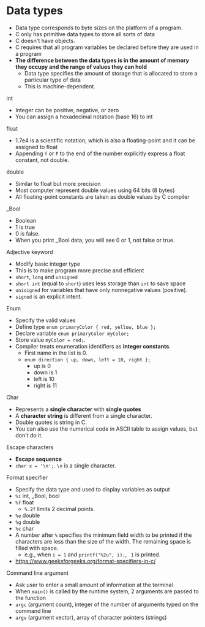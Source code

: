 # Data types

- Data type corresponds to byte sizes on the platform of a program.
- C only has primitive data types to store all sorts of data
- C doesn't have objects.
- C requires that all program variables be declared before they are used in a program
- **The difference between the data types is in the amount of memory they occupy and the range of values they can hold**
  - Data type specifies the amount of storage that is allocated to store a particular type of data
  - This is machine-dependent.


int
- Integer can be positive, negative, or zero
- You can assign a hexadecimal notation (base 16) to int

float
- 1.7e4 is a scientific notation, which is also a floating-point and it can be assigned to float
- Appending `f` or `F` to the end of the number explicitly express a float constant, not double.

double
- Similar to float but more precision
- Most computer represent double values using 64 bits (8 bytes)
- All floating-point constants are taken as double values by C compiler

_Bool
- Boolean
- 1 is true
- 0 is false.
- When you print _Bool data, you will see 0 or 1, not false or true.

Adjective keyword
- Modify basic integer type
- This is to make program more precise and efficient
- `short`, `long` and `unsigned`
- `short int` (equal to `short`) uses less storage than `int` to save space
- `unisigned` for variables that have only nonnegative values (positive).
- `signed` is an explicit intent.

Enum
- Specify the valid values
- Define type `enum primaryColor { red, yellow, blue };`
- Declare variable `enum primaryColor myColor;`
- Store value `myColor = red;`.
- Compiler treats enumeration identifiers as **integer constants**.
  - First name in the list is 0.
  - `enum direction { up, down, left = 10, right };`
    - up is 0
    - down is 1
    - left is 10
    - right is 11

Char
- Represents a **single character** with **single quotes**
- A **character string** is different from a single character.
- Double quotes is string in C.
- You can also use the numerical code in ASCII table to assign values, but don't do it.

Escape characters
- **Escape sequence**
- `char x = '\n';`. `\n` is a single character.
 
Format specifier
- Specify the data type and used to display variables as output
- `%i` int, _Bool, bool
- `%f` float
  - `%.2f` limits 2 decimal points.
- `%e` double
- `%g` double
- `%c` char
- A number after `%` specifies the minimum field width to be printed if the characters are less than the size of the width. The remaining space is filled with space.
  - e.g., when `i = 1` and `printf("%2u", i);`, ` 1` is printed. 
- https://www.geeksforgeeks.org/format-specifiers-in-c/

Command line argument
- Ask user to enter a small amount of information at the terminal
- When `main()` is called by the runtime system, 2 arguments are passed to the function
- `argc` (argument count), integer of the number of arguments typed on the command line
- `argv` (argument vector), array of character pointers (strings)
